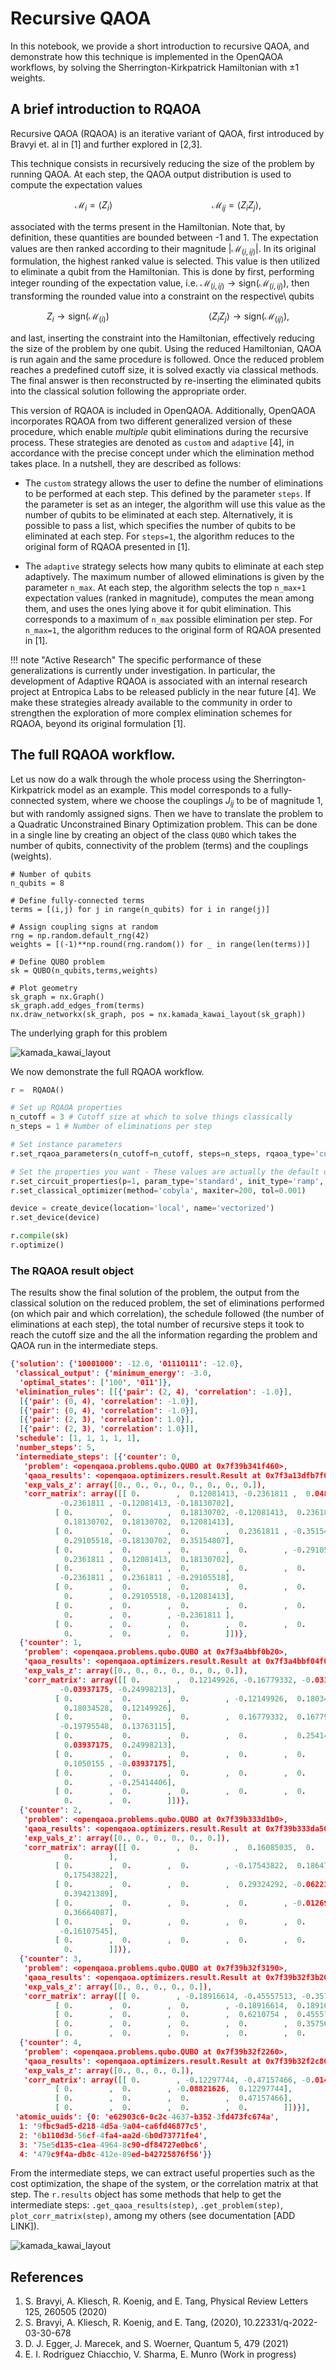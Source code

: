 # Recursive QAOA

In this notebook, we provide a short introduction to recursive QAOA, and demonstrate how this technique is implemented in the OpenQAOA workflows, by solving the Sherrington-Kirkpatrick Hamiltonian with $\pm1$ weights.

## A brief introduction to RQAOA
Recursive QAOA (RQAOA) is an iterative variant of QAOA, first introduced by Bravyi et. al in [1] and further explored in [2,3].

This technique consists in recursively reducing the size of the problem by running QAOA. At each step, the QAOA output distribution is used to compute the expectation values


$$
\mathcal{M}_{i} = \langle Z_{i} \rangle \qquad \qquad \qquad \qquad \qquad \mathcal{M}_{ij} = \langle Z_{i}Z_{j} \rangle,
$$

associated with the terms present in the Hamiltonian. Note that, by definition, these quantities are bounded between -1 and 1. The expectation values are then ranked according to their magnitude $|\mathcal{M}_{(i,ij)}|$. In its original formulation, the highest ranked value is selected. This value is then utilized to eliminate a qubit from the Hamiltonian. This is done by first, performing integer rounding of the expectation value, i.e. $\mathcal{M}_{(i,ij)} \rightarrow \textrm{sign}(\mathcal{M}_{(i,ij)})$, then transforming the rounded value into a constraint on the respective\ qubits

$$
Z_{i} \rightarrow \textrm{sign}(\mathcal{M}_{(i)}) \qquad \qquad \qquad \qquad \qquad \langle Z_{i} Z_{j} \rangle \rightarrow \textrm{sign}(\mathcal{M}_{(ij)}),
$$

and last, inserting the constraint into the Hamiltonian, effectively reducing the size of the problem by one qubit. Using the reduced Hamiltonian, QAOA is run again and the same procedure is followed. Once the reduced problem reaches a predefined cutoff size, it is solved exactly via classical methods. The final answer is then reconstructed by re-inserting the eliminated qubits into the classical solution following the appropriate order.

This version of RQAOA is included in OpenQAOA. Additionally, OpenQAOA incorporates RQAOA from two different generalized version of these procedure, which enable *multiple* qubit eliminations during the recursive process. These strategies are denoted as `custom` and `adaptive` [4], in accordance with the precise concept under which the elimination method takes place. In a nutshell, they are described as follows:


* The ``custom`` strategy allows the user to define the number of eliminations to be performed at each step. This defined by the parameter ``steps``. If the parameter is set as an integer, the algorithm will use this value as the number of qubits to be eliminated at each step. Alternatively, it is possible to pass a list, which specifies the number of qubits to be eliminated at each step. For ``steps=1``, the algorithm reduces to the original form of RQAOA presented in [1].

* The ``adaptive`` strategy selects how many qubits to eliminate at each step adaptively. The maximum number of allowed eliminations is given by the parameter ``n_max``. At each step, the algorithm selects the top ``n_max+1`` expectation values (ranked in magnitude), computes the mean among them, and uses the ones lying above it for qubit elimination. This corresponds to a maximum of ``n_max`` possible elimination per step. For ``n_max=1``, the algorithm reduces to the original form of RQAOA presented in [1].

!!! note "Active Research"
    The specific performance of these generalizations is currently under investigation. In particular, the development of Adaptive RQAOA is associated with an internal research project at Entropica Labs to be released publicly in the near future [4]. We make these strategies already available to the community in order to strengthen the exploration of more complex elimination schemes for RQAOA, beyond its original formulation [1].


## The full RQAOA workflow. 

Let us now do a walk through the whole process using the Sherrington-Kirkpatrick model as an example. This model corresponds to a fully-connected system, where we choose the couplings $J_{ij}$ to be of magnitude 1, but with randomly assigned signs. Then we have to translate the problem to a Quadratic Unconstrained Binary Optimization problem. This can be done in a single line by creating an object of the class ```QUBO``` which takes the number of qubits, connectivity of the problem (terms) and the couplings  (weights).


```
# Number of qubits
n_qubits = 8

# Define fully-connected terms
terms = [(i,j) for j in range(n_qubits) for i in range(j)]

# Assign coupling signs at random
rng = np.random.default_rng(42)
weights = [(-1)**np.round(rng.random()) for _ in range(len(terms))]

# Define QUBO problem
sk = QUBO(n_qubits,terms,weights)

# Plot geometry
sk_graph = nx.Graph()
sk_graph.add_edges_from(terms)
nx.draw_networkx(sk_graph, pos = nx.kamada_kawai_layout(sk_graph))
```

The underlying graph for this problem

![kamada_kawai_layout](/img/kamada_kawai_layout.png)


We now demonstrate the full RQAOA workflow. 


```Python
r =  RQAOA()

# Set up RQAOA properties
n_cutoff = 3 # Cutoff size at which to solve things classically
n_steps = 1 # Number of eliminations per step

# Set instance parameters
r.set_rqaoa_parameters(n_cutoff=n_cutoff, steps=n_steps, rqaoa_type='custom')

# Set the properties you want - These values are actually the default ones!
r.set_circuit_properties(p=1, param_type='standard', init_type='ramp', mixer_hamiltonian='x')
r.set_classical_optimizer(method='cobyla', maxiter=200, tol=0.001)

device = create_device(location='local', name='vectorized')
r.set_device(device)

r.compile(sk)
r.optimize()
```

### The RQAOA result object

The results show the final solution of the problem, the output from the classical solution on the reduced problem, the set of eliminations performed (on which pair and which correlation), the schedule followed (the number of eliminations at each step), the total number of recursive steps it took to reach the cutoff size and the all the information regarding the problem and QAOA run in the intermediate steps.

```JSON
{'solution': {'10001000': -12.0, '01110111': -12.0},
 'classical_output': {'minimum_energy': -3.0,
  'optimal_states': ['100', '011']},
 'elimination_rules': [[{'pair': (2, 4), 'correlation': -1.0}],
  [{'pair': (0, 4), 'correlation': -1.0}],
  [{'pair': (0, 4), 'correlation': -1.0}],
  [{'pair': (2, 3), 'correlation': 1.0}],
  [{'pair': (2, 3), 'correlation': 1.0}]],
 'schedule': [1, 1, 1, 1, 1],
 'number_steps': 5,
 'intermediate_steps': [{'counter': 0,
   'problem': <openqaoa.problems.qubo.QUBO at 0x7f39b341f460>,
   'qaoa_results': <openqaoa.optimizers.result.Result at 0x7f3a13dfb7f0>,
   'exp_vals_z': array([0., 0., 0., 0., 0., 0., 0., 0.]),
   'corr_matrix': array([[ 0.        ,  0.12081413, -0.2361811 ,  0.04850827,  0.29105518,
           -0.2361811 , -0.12081413, -0.18130702],
          [ 0.        ,  0.        ,  0.18130702, -0.12081413,  0.2361811 ,
            0.18130702,  0.18130702,  0.12081413],
          [ 0.        ,  0.        ,  0.        ,  0.2361811 , -0.35154807,
            0.29105518, -0.18130702,  0.35154807],
          [ 0.        ,  0.        ,  0.        ,  0.        , -0.29105518,
            0.2361811 ,  0.12081413,  0.18130702],
          [ 0.        ,  0.        ,  0.        ,  0.        ,  0.        ,
           -0.2361811 ,  0.2361811 , -0.29105518],
          [ 0.        ,  0.        ,  0.        ,  0.        ,  0.        ,
            0.        ,  0.29105518, -0.12081413],
          [ 0.        ,  0.        ,  0.        ,  0.        ,  0.        ,
            0.        ,  0.        , -0.2361811 ],
          [ 0.        ,  0.        ,  0.        ,  0.        ,  0.        ,
            0.        ,  0.        ,  0.        ]])},
  {'counter': 1,
   'problem': <openqaoa.problems.qubo.QUBO at 0x7f3a4bbf0b20>,
   'qaoa_results': <openqaoa.optimizers.result.Result at 0x7f3a4bbf04f0>,
   'exp_vals_z': array([0., 0., 0., 0., 0., 0., 0.]),
   'corr_matrix': array([[ 0.        ,  0.12149926, -0.16779332, -0.03100176, -0.25414406,
           -0.03937175, -0.24998213],
          [ 0.        ,  0.        ,  0.        , -0.12149926,  0.18034528,
            0.18034528,  0.12149926],
          [ 0.        ,  0.        ,  0.        ,  0.16779332,  0.16779332,
           -0.19795548,  0.13763115],
          [ 0.        ,  0.        ,  0.        ,  0.        ,  0.25414406,
            0.03937175,  0.24998213],
          [ 0.        ,  0.        ,  0.        ,  0.        ,  0.        ,
            0.1050155 , -0.03937175],
          [ 0.        ,  0.        ,  0.        ,  0.        ,  0.        ,
            0.        , -0.25414406],
          [ 0.        ,  0.        ,  0.        ,  0.        ,  0.        ,
            0.        ,  0.        ]])},
  {'counter': 2,
   'problem': <openqaoa.problems.qubo.QUBO at 0x7f39b333d1b0>,
   'qaoa_results': <openqaoa.optimizers.result.Result at 0x7f39b333da50>,
   'exp_vals_z': array([0., 0., 0., 0., 0., 0.]),
   'corr_matrix': array([[ 0.        ,  0.        ,  0.16085035,  0.        , -0.62390462,
            0.        ],
          [ 0.        ,  0.        ,  0.        , -0.17543822,  0.18647518,
            0.17543822],
          [ 0.        ,  0.        ,  0.        ,  0.29324292, -0.06223818,
            0.39421389],
          [ 0.        ,  0.        ,  0.        ,  0.        , -0.01269842,
            0.36664087],
          [ 0.        ,  0.        ,  0.        ,  0.        ,  0.        ,
           -0.16107545],
          [ 0.        ,  0.        ,  0.        ,  0.        ,  0.        ,
            0.        ]])},
  {'counter': 3,
   'problem': <openqaoa.problems.qubo.QUBO at 0x7f39b32f3190>,
   'qaoa_results': <openqaoa.optimizers.result.Result at 0x7f39b32f3b20>,
   'exp_vals_z': array([0., 0., 0., 0., 0.]),
   'corr_matrix': array([[ 0.        , -0.18916614, -0.45557513, -0.35756255, -0.02233763],
          [ 0.        ,  0.        ,  0.        , -0.18916614,  0.18916614],
          [ 0.        ,  0.        ,  0.        ,  0.6210754 ,  0.45557513],
          [ 0.        ,  0.        ,  0.        ,  0.        ,  0.35756255],
          [ 0.        ,  0.        ,  0.        ,  0.        ,  0.        ]])},
  {'counter': 4,
   'problem': <openqaoa.problems.qubo.QUBO at 0x7f39b32f2260>,
   'qaoa_results': <openqaoa.optimizers.result.Result at 0x7f39b32f2c80>,
   'exp_vals_z': array([0., 0., 0., 0.]),
   'corr_matrix': array([[ 0.        , -0.12297744, -0.47157466, -0.01462733],
          [ 0.        ,  0.        , -0.08821626,  0.12297744],
          [ 0.        ,  0.        ,  0.        ,  0.47157466],
          [ 0.        ,  0.        ,  0.        ,  0.        ]])}],
 'atomic_uuids': {0: 'e62903c6-0c2c-4637-b352-3fd473fc674a',
  1: '9fbc9ad5-d218-4d5a-9a04-ca6fd46877c5',
  2: '6b110d3d-56cf-4fa4-aa2d-6b0d73771fe4',
  3: '75e5d135-c1ea-4964-8c90-df84727e0bc6',
  4: '479c9f4a-db8c-412e-89ed-b42725876f56'}}
```


From the intermediate steps, we can extract useful properties such as the cost optimization, the shape of the system, or the correlation matrix at that step. The ``r.results`` object has some methods that help to get the intermediate steps: ``.get_qaoa_results(step)``, ``.get_problem(step)``, ``plot_corr_matrix(step)``, among my others (see documentation [ADD LINK]).


![kamada_kawai_layout](/img/rqaoa_elimination_steps.png)

References
----------
1. S. Bravyi, A. Kliesch, R. Koenig, and E. Tang, Physical Review Letters 125, 260505 (2020)
2. S. Bravyi, A. Kliesch, R. Koenig, and E. Tang, (2020), 10.22331/q-2022-03-30-678
3. D. J. Egger, J. Marecek, and S. Woerner, Quantum 5, 479 (2021)
4. E. I. Rodríguez Chiacchio, V. Sharma, E. Munro (Work in progress)

